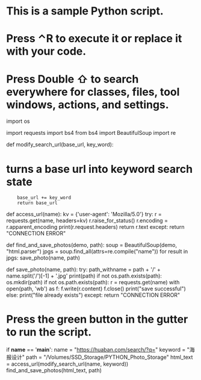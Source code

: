 # This is a sample Python script.

# Press ⌃R to execute it or replace it with your code.
# Press Double ⇧ to search everywhere for classes, files, tool windows, actions, and settings.
import os

import requests
import bs4
from bs4 import BeautifulSoup
import re


def modify_search_url(base_url, key_word):
# turns a base url into keyword search state
        base_url += key_word
        return base_url


def access_url(name):
    kv = {'user-agent': 'Mozilla/5.0'}
    try:
        r = requests.get(name, headers=kv)
        r.raise_for_status()
        r.encoding = r.apparent_encoding
        print(r.request.headers)
        return r.text
    except:
        return "CONNECTION ERROR"

def find_and_save_photos(demo, path):
    soup = BeautifulSoup(demo, "html.parser")
    jpgs = soup.find_all(attrs=re.compile("name"))
    for result in jpgs:
        save_photo(name, path)


def save_photo(name, path):
    try:
        path_withname = path + '/' + name.split('/')[-1] + '.jpg'
        print(path)
        if not os.path.exists(path):
            os.mkdir(path)
        if not os.path.exists(path):
            r = requests.get(name)
            with open(path, 'wb') as f:
                f.write(r.content)
                f.close()
                print("save successful")
        else:
            print("file already exists")
    except:
        return "CONNECTION ERROR"




# Press the green button in the gutter to run the script.
if __name__ == '__main__':
    name = "https://huaban.com/search/?q="
    keyword = "海报设计"
    path = "/Volumes/SSD_Storage/PYTHON_Photo_Storage"
    html_text = access_url(modify_search_url(name, keyword))
    find_and_save_photos(html_text, path)
